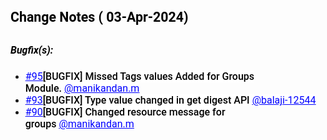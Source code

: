 <html lang="en">
<head>
<meta charset="UTF-8">
<meta name="viewport" content="width=device-width, initial-scale=1.0">
<title>Change Notes</title>
</head>
<body>
	<H3
		style="line-height: 1.2; text-align: left; margin-bottom: 0px; margin-left: 0px; padding-bottom: 10.6667px; margin-top: 0px; padding-top: 0px; border-bottom: 0px;">
		<SPAN data-bookmark-id="toc_7dasyrtk1vpu"
			data-bookmark-name="_Tocwzdkygrctj79" id="_Tocwzdkygrctj79"></SPAN><SPAN
			style="font-family: Roboto; color: rgb(0, 0, 0); font-size: 16pt; font-weight: 700;">Change
			Notes ( 03-Apr-2024)</SPAN>
	</H3>
	<h5>
		<P
			style="margin: 0px 0px 16px; line-height: 1.2; text-align: left; padding-bottom: 0px; border-top: 0px; padding-top: 0px;">
			<SPAN
				style="font-family: Roboto; color: rgb(0, 0, 0); font-size: 12pt;">Bugfix(s):&nbsp;</SPAN>
		</P>
	</h5>
	<ul>
		<li><a
			href="https://repository.zoho.com/zohocorp/iam-team/onezoho_automation#/mergerequest/95"
			rel="noreferrer" style="padding-left: 0px;" target="_blank"><span
				class="link"
				style="font-family: Roboto; color: rgb(0, 0, 255); font-size: 12pt; text-decoration: underline; vertical-align: baseline; font-weight: 400; background-color: rgb(255, 255, 255);">#95</span></a><span
			style="font-family: Roboto; color: rgb(0, 0, 0); font-size: 12pt; vertical-align: baseline; font-weight: 500; background-color: rgb(255, 255, 255);">[BUGFIX]
				Missed Tags values Added for Groups Module.&nbsp;</span><a
			href="https://repository.zoho.com/zohocorp/user/manikandan.m"
			rel="noreferrer" target="_blank"><span class="link"
				style="font-family: Roboto; color: rgb(0, 0, 255); font-size: 12pt; text-decoration: underline; vertical-align: baseline; font-weight: 400; background-color: rgb(255, 255, 255);">@manikandan.m</span></a>
		<li><a
			href="https://repository.zoho.com/zohocorp/iam-team/onezoho_automation#/mergerequest/93"
			rel="noreferrer" style="padding-left: 0px;" target="_blank"><span
				class="link"
				style="font-family: Roboto; color: rgb(0, 0, 255); font-size: 12pt; text-decoration: underline; vertical-align: baseline; font-weight: 400; background-color: rgb(255, 255, 255);">#93</span></a><span
			style="font-family: Roboto; color: rgb(0, 0, 0); font-size: 12pt; vertical-align: baseline; font-weight: 500; background-color: rgb(255, 255, 255);">[BUGFIX]
				Type value changed in get digest API&nbsp;</span><a
			href="https://repository.zoho.com/zohocorp/user/balaji-12544"
			rel="noreferrer" target="_blank"><span class="link"
				style="font-family: Roboto; color: rgb(0, 0, 255); font-size: 12pt; text-decoration: underline; vertical-align: baseline; font-weight: 400; background-color: rgb(255, 255, 255);">@balaji-12544</span></a>
		<li><a
			href="https://repository.zoho.com/zohocorp/iam-team/onezoho_automation#/mergerequest/90"
			rel="noreferrer" style="padding-left: 0px;" target="_blank"><span
				class="link"
				style="font-family: Roboto; color: rgb(0, 0, 255); font-size: 12pt; text-decoration: underline; vertical-align: baseline; font-weight: 400; background-color: rgb(255, 255, 255);">#90</span></a><span
			style="font-family: Roboto; color: rgb(0, 0, 0); font-size: 12pt; vertical-align: baseline; font-weight: 500; background-color: rgb(255, 255, 255);">[BUGFIX]
				Changed resource message for groups&nbsp;</span><a
			href="https://repository.zoho.com/zohocorp/user/manikandan.m"
			rel="noreferrer" target="_blank"><span class="link"
				style="font-family: Roboto; color: rgb(0, 0, 255); font-size: 12pt; text-decoration: underline; vertical-align: baseline; font-weight: 400; background-color: rgb(255, 255, 255);">@manikandan.m</span></a>
	</ul>
</body>
</html>
